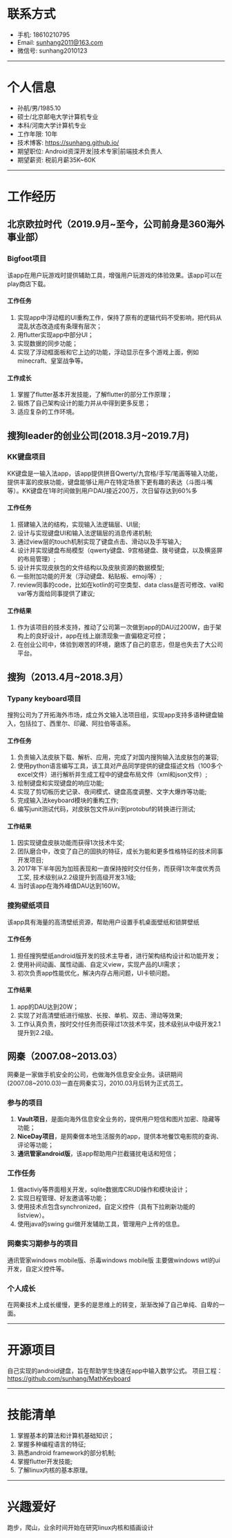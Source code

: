# 联系方式
- 手机: 18610210795
- Email: sunhang2011@163.com
- 微信号: sunhang2010123

---

# 个人信息
- 孙航/男/1985.10
- 硕士/北京邮电大学计算机专业
- 本科/河南大学计算机专业
- 工作年限: 10年
- 技术博客: <https://sunhang.github.io/>
- 期望职位: Android资深开发|技术专家|前端技术负责人
- 期望薪资: 税前月薪35K~60K

---

# 工作经历
## 北京欧拉时代（2019.9月~至今，公司前身是360海外事业部）
### Bigfoot项目
该app在用户玩游戏时提供辅助工具，增强用户玩游戏的体验效果。该app可以在play商店下载。

#### 工作任务
1. 实现app中浮动框的UI重构工作，保持了原有的逻辑代码不受影响，把代码从混乱状态改造成有条理有层次；
2. 用flutter实现app中部分UI；
3. 实现数据的同步功能；
4. 实现了浮动框面板和它上边的功能，浮动显示在多个游戏上面，例如minecraft、皇室战争等。

#### 工作成长
1. 掌握了flutter基本开发技能，了解flutter的部分工作原理；
2. 锻炼了自己架构设计的能力并从中得到更多反思；
3. 适应复杂的工作环境。


## 搜狗leader的创业公司(2018.3月~2019.7月)
### KK键盘项目
KK键盘是一输入法app，该app提供拼音Qwerty/九宫格/手写/笔画等输入功能，提供丰富的皮肤功能，键盘能够让用户在特定场景下更有趣的表达（斗图斗嘴等）。KK键盘在1年时间做到用户DAU接近200万，次日留存达到60%多

#### 工作任务
1. 搭建输入法的结构，实现输入法逻辑层、UI层;
2. 设计与实现键盘UI和输入法逻辑层的消息传递机制;
3. 通过view层的touch机制实现了键盘点击、滑动以及手写输入;
4. 设计并实现键盘布局模型（qwerty键盘、9宫格键盘、拨号键盘，以及横竖屏的布局管理）;
5. 设计并实现皮肤包的文件结构以及皮肤资源的数据模型;
6. 一些附加功能的开发（浮动键盘、粘贴板、emoji等）;
7. review同事的code，比如在kotlin的可空类型、data class是否可修改、val和var等方面给同事提供了建议;

#### 工作结果
1. 作为该项目的技术支持，推动了公司第一次做到app的DAU过200W，由于架构上的良好设计，app在线上崩溃现象一直偏稳定可控；
2. 在创业公司中，体验到艰苦的环境，磨炼了自己的意志，但是也失去了大公司平台。

## 搜狗（2013.4月~2018.3月）
### Typany keyboard项目	
搜狗公司为了开拓海外市场，成立外文输入法项目组，实现app支持多语种键盘输入，包括拉丁、西里尔、印藏、阿拉伯等语系。

#### 工作任务
1. 负责输入法皮肤下载、解析、应用，完成了对国内搜狗输入法皮肤包的兼容;
2. 使用python语言编写工具，该工具对产品同学提供的键盘描述文档（100多个excel文件）进行解析并生成工程中的键盘布局文件（xml和json文件）;
3. 绘制键盘和实现键盘的响应功能;
4. 实现了剪切板历史记录、夜间模式、键盘高度调整、文字大爆炸等功能;
5. 完成输入法keyboard模块的重构工作;
6. 编写junit测试代码，对皮肤包文件从ini到protobuf的转换进行测试;

#### 工作结果
1. 因实现键盘皮肤功能而获得1次技术牛奖;
2. 团队磨合中，改变了自己的固执的特征，成长为能和更多性格特征的技术同事开发项目;
3. 2017年下半年因为加班表现和一直保持按时交付任务，而获得1次年度优秀员工奖, 技术级别从2.2级提升到高级开发3.1级;
4. 当时该app在海外峰值DAU达到160W。

### 搜狗壁纸项目
该app具有海量的高清壁纸资源，帮助用户设置手机桌面壁纸和锁屏壁纸

#### 工作任务
1. 担任搜狗壁纸android版开发的技术主导者，进行架构结构设计和功能开发；
2. 使用补间动画、属性动画、自定义view，实现产品的UI需求；
3. 初次负责app性能优化，解决内存占用问题，UI卡顿问题。

#### 工作结果
1. app的DAU达到20W；
2. 实现了对高清壁纸进行缩放、长按、单机、双击、滑动等效果;
3. 工作认真负责，按时交付任务而获得过1次技术牛奖，技术级别从中级开发2.1提升到2.2级。

## 网秦（2007.08~2013.03）
网秦是一家做手机安全的公司，也做海外信息安全业务。读研期间(2007.08~2010.03)一直在网秦实习，2010.03月后转为正式员工。
### 参与的项目
1.  **Vault项目**，是面向海外信息安全业务的，提供用户短信和图片加密、隐藏等功能；
2.  **NiceDay项目**，是网秦做本地生活服务的app，提供本地餐饮电影院的查询、评论等功能；
3.  **通讯管家android版**，该app帮助用户拦截骚扰电话和短信；

### 工作任务
1. 做activiy等界面相关开发，sqlite数据库CRUD操作和模块设计；
2. 实现日程管理、好友邀请等功能；
3. 使用技术点包含synchronized，自定义控件（具有下拉刷新功能的listview）。
4. 使用java的swing gui做开发辅助工具，管理用户上传的信息。

### 网秦实习期参与的项目
通讯管家windows mobile版、杀毒windows mobile版
主要做windows wtl的ui开发，自定义控件等。

### 个人成长
在网秦技术上成长缓慢，更多的是思维上的转变，渐渐改掉了自己单纯、自卑的一面。

---

# 开源项目																							
自己实现的android键盘，旨在帮助学生快速在app中输入数学公式。
项目工程：<https://github.com/sunhang/MathKeyboard>

---

# 技能清单																						
1. 掌握基本的算法和计算机基础知识；
2. 掌握多种编程语言的特征;
3. 熟悉android framework的部分机制;
4. 掌握flutter开发技能;
5. 了解linux内核的基本原理。

---

# 兴趣爱好	
								
跑步，爬山，业余时间开始在研究linux内核和插画设计
